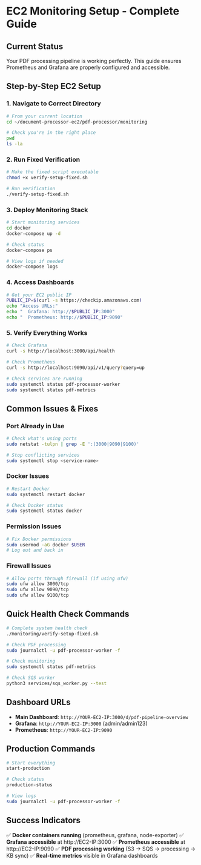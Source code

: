 # EC2 Monitoring Setup - Complete Guide

## Current Status
Your PDF processing pipeline is working perfectly. This guide ensures Prometheus and Grafana are properly configured and accessible.

## Step-by-Step EC2 Setup

### 1. Navigate to Correct Directory
```bash
# From your current location
cd ~/document-processor-ec2/pdf-processor/monitoring

# Check you're in the right place
pwd
ls -la
```

### 2. Run Fixed Verification
```bash
# Make the fixed script executable
chmod +x verify-setup-fixed.sh

# Run verification
./verify-setup-fixed.sh
```

### 3. Deploy Monitoring Stack
```bash
# Start monitoring services
cd docker
docker-compose up -d

# Check status
docker-compose ps

# View logs if needed
docker-compose logs
```

### 4. Access Dashboards
```bash
# Get your EC2 public IP
PUBLIC_IP=$(curl -s https://checkip.amazonaws.com)
echo "Access URLs:"
echo "  Grafana: http://$PUBLIC_IP:3000"
echo "  Prometheus: http://$PUBLIC_IP:9090"
```

### 5. Verify Everything Works
```bash
# Check Grafana
curl -s http://localhost:3000/api/health

# Check Prometheus
curl -s http://localhost:9090/api/v1/query?query=up

# Check services are running
sudo systemctl status pdf-processor-worker
sudo systemctl status pdf-metrics
```

## Common Issues & Fixes

### Port Already in Use
```bash
# Check what's using ports
sudo netstat -tulpn | grep -E ':(3000|9090|9100)'

# Stop conflicting services
sudo systemctl stop <service-name>
```

### Docker Issues
```bash
# Restart Docker
sudo systemctl restart docker

# Check Docker status
sudo systemctl status docker
```

### Permission Issues
```bash
# Fix Docker permissions
sudo usermod -aG docker $USER
# Log out and back in
```

### Firewall Issues
```bash
# Allow ports through firewall (if using ufw)
sudo ufw allow 3000/tcp
sudo ufw allow 9090/tcp
sudo ufw allow 9100/tcp
```

## Quick Health Check Commands

```bash
# Complete system health check
./monitoring/verify-setup-fixed.sh

# Check PDF processing
sudo journalctl -u pdf-processor-worker -f

# Check monitoring
sudo systemctl status pdf-metrics

# Check SQS worker
python3 services/sqs_worker.py --test
```

## Dashboard URLs
- **Main Dashboard**: `http://YOUR-EC2-IP:3000/d/pdf-pipeline-overview`
- **Grafana**: `http://YOUR-EC2-IP:3000` (admin/admin123)
- **Prometheus**: `http://YOUR-EC2-IP:9090`

## Production Commands
```bash
# Start everything
start-production

# Check status
production-status

# View logs
sudo journalctl -u pdf-processor-worker -f
```

## Success Indicators
✅ **Docker containers running** (prometheus, grafana, node-exporter)
✅ **Grafana accessible** at http://EC2-IP:3000
✅ **Prometheus accessible** at http://EC2-IP:9090
✅ **PDF processing working** (S3 → SQS → processing → KB sync)
✅ **Real-time metrics** visible in Grafana dashboards
